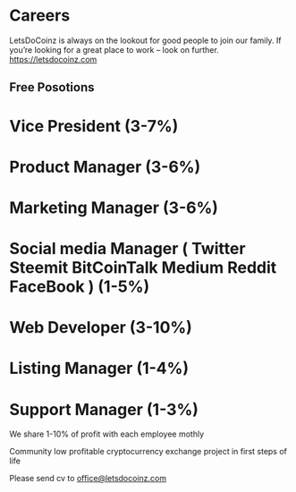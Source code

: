 # Careers
LetsDoCoinz is always on the lookout for good people to join our family. If you’re looking for a great place to work – look on further. https://letsdocoinz.com

## Free Posotions

# Vice President (3-7%)

# Product Manager (3-6%)

# Marketing Manager (3-6%)

# Social media Manager ( Twitter Steemit BitCoinTalk Medium Reddit FaceBook ) (1-5%)

# Web Developer (3-10%)

# Listing Manager (1-4%)

# Support Manager (1-3%)

We share 1-10% of profit with each employee mothly

Community low profitable cryptocurrency exchange project in first steps of life

Please send cv to office@letsdocoinz.com

